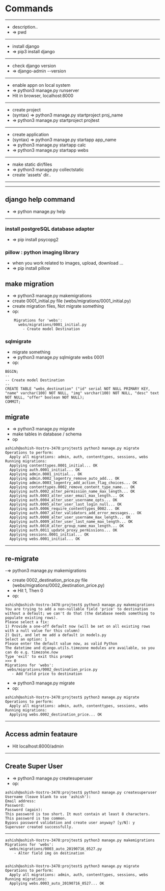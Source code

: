 # Commands
	
---
- description..
- => pwd


---
- install django
- => pip3 install django


---
- check django version
- => django-admin --version


---
- enable appn on local system
- => python3 manage.py runserver
- Hit in browser, localhost:8000


---
- create project
- (syntax) => python3 manage.py startproject proj_name
- => python3 manage.py startproject projtest


---
- create application
- (syntax) => python3 manage.py startapp app_name
- => python3 manage.py startapp calc
- => python3 manage.py startapp webs


---
- make static dir/files
- => python3 manage.py collectstatic
- create 'assets' dir..
---


---
## django help command
- => python manage.py help


---
### install postgreSQL database adapter
- => pip install psycopg2


### pillow : python imaging library
- when you work related to images, upload, download ...
- => pip install pillow


## make migration
- => python3 manage.py makemigrations
- create 0001_initial.py file (webs/migrations/0001_initial.py)
- create migration files, Not migrate something
- op:
```
    Migrations for 'webs':
      webs/migrations/0001_initial.py
        - Create model Destination
```

### sqlmigrate
- migrate something
- => python3 manage.py sqlmigrate webs 0001
- op:
```
BEGIN;
--
-- Create model Destination
--
CREATE TABLE "webs_destination" ("id" serial NOT NULL PRIMARY KEY, "name" varchar(100) NOT NULL, "img" varchar(100) NOT NULL, "desc" text NOT NULL, "offer" boolean NOT NULL);
COMMIT;

```

## migrate
- => python3 manage.py migrate
- make tables in database / schema
- op
```
ashish@ashish-Vostro-3478:projtest$ python3 manage.py migrate
Operations to perform:
  Apply all migrations: admin, auth, contenttypes, sessions, webs
Running migrations:
  Applying contenttypes.0001_initial... OK
  Applying auth.0001_initial... OK
  Applying admin.0001_initial... OK
  Applying admin.0002_logentry_remove_auto_add... OK
  Applying admin.0003_logentry_add_action_flag_choices... OK
  Applying contenttypes.0002_remove_content_type_name... OK
  Applying auth.0002_alter_permission_name_max_length... OK
  Applying auth.0003_alter_user_email_max_length... OK
  Applying auth.0004_alter_user_username_opts... OK
  Applying auth.0005_alter_user_last_login_null... OK
  Applying auth.0006_require_contenttypes_0002... OK
  Applying auth.0007_alter_validators_add_error_messages... OK
  Applying auth.0008_alter_user_username_max_length... OK
  Applying auth.0009_alter_user_last_name_max_length... OK
  Applying auth.0010_alter_group_name_max_length... OK
  Applying auth.0011_update_proxy_permissions... OK
  Applying sessions.0001_initial... OK
  Applying webs.0001_initial... OK
```


---
## re-migrate
 -=> python3 manage.py makemigrations
 - create 0002_destination_price.py file (webs/migrations/0002_destination_price.py)
 - => Hit 1, Then 0
 - op:
 ```
ashish@ashish-Vostro-3478:projtest$ python3 manage.py makemigrations
You are trying to add a non-nullable field 'price' to destination without a default; we can't do that (the database needs something to populate existing rows).
Please select a fix:
 1) Provide a one-off default now (will be set on all existing rows with a null value for this column)
 2) Quit, and let me add a default in models.py
Select an option: 1
Please enter the default value now, as valid Python
The datetime and django.utils.timezone modules are available, so you can do e.g. timezone.now
Type 'exit' to exit this prompt
>>> 0
Migrations for 'webs':
  webs/migrations/0002_destination_price.py
    - Add field price to destination
```

- => python3 manage.py migrate
- op:
```
ashish@ashish-Vostro-3478:projtest$ python3 manage.py migrate
Operations to perform:
  Apply all migrations: admin, auth, contenttypes, sessions, webs
Running migrations:
  Applying webs.0002_destination_price... OK
```


---
## Access admin feataure
- Hit localhost:8000/admin


---
## Create Super User
- => python3 manage.py createsuperuser
- op:
```
ashish@ashish-Vostro-3478:projtest$ python3 manage.py createsuperuser
Username (leave blank to use 'ashish'):       
Email address: 
Password: 
Password (again): 
This password is too short. It must contain at least 8 characters.
This password is too common.
Bypass password validation and create user anyway? [y/N]: y
Superuser created successfully.
```


---
```
ashish@ashish-Vostro-3478:projtest$ python3 manage.py makemigrations
Migrations for 'webs':
  webs/migrations/0003_auto_20190716_0527.py
    - Alter field img on destination


ashish@ashish-Vostro-3478:projtest$ python3 manage.py migrate
Operations to perform:
  Apply all migrations: admin, auth, contenttypes, sessions, webs
Running migrations:
  Applying webs.0003_auto_20190716_0527... OK
```


